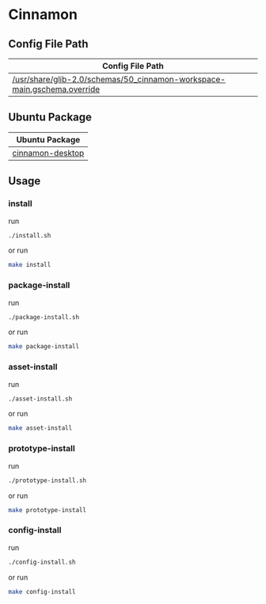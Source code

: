 

# Cinnamon




## Config File Path

| Config File Path |
| --- |
| [/usr/share/glib-2.0/schemas/50_cinnamon-workspace-main.gschema.override](./asset/overlay/usr/share/glib-2.0/schemas/50_cinnamon-workspace-main.gschema.override) |




## Ubuntu Package

| Ubuntu Package |
| --- |
| [cinnamon-desktop](https://packages.ubuntu.com/noble/cinnamon-desktop) |




## Usage


### install

run

``` sh
./install.sh
```

or run

``` sh
make install
```


### package-install

run

``` sh
./package-install.sh
```

or run

``` sh
make package-install
```


### asset-install

run

``` sh
./asset-install.sh
```

or run

``` sh
make asset-install
```


### prototype-install

run

``` sh
./prototype-install.sh
```

or run

``` sh
make prototype-install
```


### config-install

run

``` sh
./config-install.sh
```

or run

``` sh
make config-install
```
